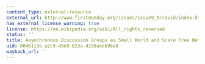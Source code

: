 ```yaml
---
content_type: external-resource
external_url: http://www.firstmonday.org/issues/issue9_9/ravid/index.html
has_external_license_warning: true
license: https://en.wikipedia.org/wiki/All_rights_reserved
status: ''
title: Asynchronous Discussion Groups as Small World and Scale Free Networks
uid: 0046113e-a2c9-45e9-823a-4158aeeb96e8
wayback_url: ''
---
```

